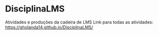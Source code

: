 # DisciplinaLMS
Atividades e produções da cadeira de LMS
Link para todas as atividades: https://gholanda14.github.io/DisciplinaLMS/
